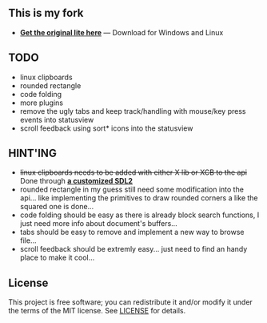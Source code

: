 ## This is my fork

* **[Get the original lite here](https://github.com/rxi/lite)** — Download
  for Windows and Linux

## TODO
- linux clipboards
- rounded rectangle
- code folding
- more plugins
- remove the ugly tabs and keep track/handling with mouse/key press events into statusview
- scroll feedback using sort* icons into the statusview

## HINT'ING
- <s>linux clipboards needs to be added with either X lib or XCB to the api</s>
Done through **[a customized SDL2](https://github.com/HackIT/mySDL2)**
- rounded rectangle in my guess still need some modification into the api...
like implementing the primitives to draw rounded corners a like the squared one is done...
- code folding should be easy as there is already block search functions, I just need more info about document's buffers...
- tabs should be easy to remove and implement a new way to browse file...
- scroll feedback should be extremly easy... just need to find an handy place to make it cool...

## License
This project is free software; you can redistribute it and/or modify it under
the terms of the MIT license. See [LICENSE](LICENSE) for details.
